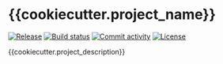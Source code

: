 # {{cookiecutter.project_name}}

[![Release](https://img.shields.io/github/v/release/{{cookiecutter.username}}/{{cookiecutter.project_name}})](https://img.shields.io/github/v/release/{{cookiecutter.username}}/{{cookiecutter.project_name}})
[![Build status](https://img.shields.io/github/actions/workflow/status/{{cookiecutter.username}}/{{cookiecutter.project_name}}/main.yml?branch=main)](https://github.com/{{cookiecutter.username}}/{{cookiecutter.project_name}}/actions/workflows/main.yml?query=branch%3Amain)
[![Commit activity](https://img.shields.io/github/commit-activity/m/{{cookiecutter.username}}/{{cookiecutter.project_name}})](https://img.shields.io/github/commit-activity/m/{{cookiecutter.username}}/{{cookiecutter.project_name}})
[![License](https://img.shields.io/github/license/{{cookiecutter.username}}/{{cookiecutter.project_name}})](https://img.shields.io/github/license/{{cookiecutter.username}}/{{cookiecutter.project_name}})

{{cookiecutter.project_description}}
